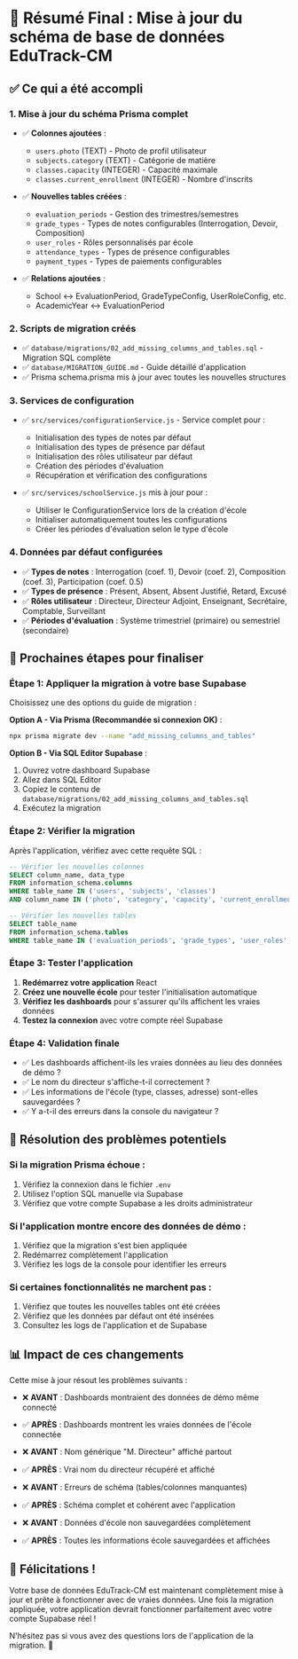# 🎯 Résumé Final : Mise à jour du schéma de base de données EduTrack-CM

## ✅ Ce qui a été accompli

### 1. **Mise à jour du schéma Prisma complet**
- ✅ **Colonnes ajoutées** :
  - `users.photo` (TEXT) - Photo de profil utilisateur
  - `subjects.category` (TEXT) - Catégorie de matière
  - `classes.capacity` (INTEGER) - Capacité maximale
  - `classes.current_enrollment` (INTEGER) - Nombre d'inscrits

- ✅ **Nouvelles tables créées** :
  - `evaluation_periods` - Gestion des trimestres/semestres
  - `grade_types` - Types de notes configurables (Interrogation, Devoir, Composition)
  - `user_roles` - Rôles personnalisés par école 
  - `attendance_types` - Types de présence configurables
  - `payment_types` - Types de paiements configurables

- ✅ **Relations ajoutées** :
  - School ↔ EvaluationPeriod, GradeTypeConfig, UserRoleConfig, etc.
  - AcademicYear ↔ EvaluationPeriod

### 2. **Scripts de migration créés**
- ✅ `database/migrations/02_add_missing_columns_and_tables.sql` - Migration SQL complète
- ✅ `database/MIGRATION_GUIDE.md` - Guide détaillé d'application
- ✅ Prisma schema.prisma mis à jour avec toutes les nouvelles structures

### 3. **Services de configuration**
- ✅ `src/services/configurationService.js` - Service complet pour :
  - Initialisation des types de notes par défaut
  - Initialisation des types de présence par défaut
  - Initialisation des rôles utilisateur par défaut
  - Création des périodes d'évaluation
  - Récupération et vérification des configurations

- ✅ `src/services/schoolService.js` mis à jour pour :
  - Utiliser le ConfigurationService lors de la création d'école
  - Initialiser automatiquement toutes les configurations
  - Créer les périodes d'évaluation selon le type d'école

### 4. **Données par défaut configurées**
- ✅ **Types de notes** : Interrogation (coef. 1), Devoir (coef. 2), Composition (coef. 3), Participation (coef. 0.5)
- ✅ **Types de présence** : Présent, Absent, Absent Justifié, Retard, Excusé
- ✅ **Rôles utilisateur** : Directeur, Directeur Adjoint, Enseignant, Secrétaire, Comptable, Surveillant
- ✅ **Périodes d'évaluation** : Système trimestriel (primaire) ou semestriel (secondaire)

## 🚀 Prochaines étapes pour finaliser

### Étape 1: Appliquer la migration à votre base Supabase
Choisissez une des options du guide de migration :

**Option A - Via Prisma (Recommandée si connexion OK)** :
```bash
npx prisma migrate dev --name "add_missing_columns_and_tables"
```

**Option B - Via SQL Editor Supabase** :
1. Ouvrez votre dashboard Supabase
2. Allez dans SQL Editor
3. Copiez le contenu de `database/migrations/02_add_missing_columns_and_tables.sql`
4. Exécutez la migration

### Étape 2: Vérifier la migration
Après l'application, vérifiez avec cette requête SQL :
```sql
-- Vérifier les nouvelles colonnes
SELECT column_name, data_type 
FROM information_schema.columns 
WHERE table_name IN ('users', 'subjects', 'classes') 
AND column_name IN ('photo', 'category', 'capacity', 'current_enrollment');

-- Vérifier les nouvelles tables
SELECT table_name 
FROM information_schema.tables 
WHERE table_name IN ('evaluation_periods', 'grade_types', 'user_roles', 'attendance_types', 'payment_types');
```

### Étape 3: Tester l'application
1. **Redémarrez votre application** React
2. **Créez une nouvelle école** pour tester l'initialisation automatique
3. **Vérifiez les dashboards** pour s'assurer qu'ils affichent les vraies données
4. **Testez la connexion** avec votre compte réel Supabase

### Étape 4: Validation finale
- ✅ Les dashboards affichent-ils les vraies données au lieu des données de démo ?
- ✅ Le nom du directeur s'affiche-t-il correctement ?
- ✅ Les informations de l'école (type, classes, adresse) sont-elles sauvegardées ?
- ✅ Y a-t-il des erreurs dans la console du navigateur ?

## 🔧 Résolution des problèmes potentiels

### Si la migration Prisma échoue :
1. Vérifiez la connexion dans le fichier `.env`
2. Utilisez l'option SQL manuelle via Supabase
3. Vérifiez que votre compte Supabase a les droits administrateur

### Si l'application montre encore des données de démo :
1. Vérifiez que la migration s'est bien appliquée
2. Redémarrez complètement l'application
3. Vérifiez les logs de la console pour identifier les erreurs

### Si certaines fonctionnalités ne marchent pas :
1. Vérifiez que toutes les nouvelles tables ont été créées
2. Vérifiez que les données par défaut ont été insérées
3. Consultez les logs de l'application et de Supabase

## 📊 Impact de ces changements

Cette mise à jour résout les problèmes suivants :
- ❌ **AVANT** : Dashboards montraient des données de démo même connecté
- ✅ **APRÈS** : Dashboards montrent les vraies données de l'école connectée

- ❌ **AVANT** : Nom générique "M. Directeur" affiché partout  
- ✅ **APRÈS** : Vrai nom du directeur récupéré et affiché

- ❌ **AVANT** : Erreurs de schéma (tables/colonnes manquantes)
- ✅ **APRÈS** : Schéma complet et cohérent avec l'application

- ❌ **AVANT** : Données d'école non sauvegardées complètement
- ✅ **APRÈS** : Toutes les informations école sauvegardées et affichées

## 🎉 Félicitations !

Votre base de données EduTrack-CM est maintenant complètement mise à jour et prête à fonctionner avec de vraies données. Une fois la migration appliquée, votre application devrait fonctionner parfaitement avec votre compte Supabase réel !

N'hésitez pas si vous avez des questions lors de l'application de la migration. 🚀